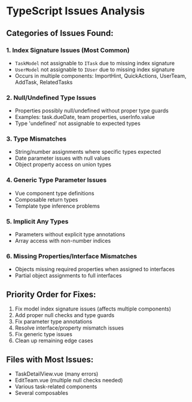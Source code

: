 # TypeScript Issues Analysis

## Categories of Issues Found:

### 1. Index Signature Issues (Most Common)
- `TaskModel` not assignable to `ITask` due to missing index signature
- `UserModel` not assignable to `IUser` due to missing index signature
- Occurs in multiple components: ImportHint, QuickActions, UserTeam, AddTask, RelatedTasks

### 2. Null/Undefined Type Issues
- Properties possibly null/undefined without proper type guards
- Examples: task.dueDate, team properties, userInfo.value
- Type 'undefined' not assignable to expected types

### 3. Type Mismatches
- String/number assignments where specific types expected
- Date parameter issues with null values
- Object property access on union types

### 4. Generic Type Parameter Issues
- Vue component type definitions
- Composable return types
- Template type inference problems

### 5. Implicit Any Types
- Parameters without explicit type annotations
- Array access with non-number indices

### 6. Missing Properties/Interface Mismatches
- Objects missing required properties when assigned to interfaces
- Partial object assignments to full interfaces

## Priority Order for Fixes:
1. Fix model index signature issues (affects multiple components)
2. Add proper null checks and type guards
3. Fix parameter type annotations
4. Resolve interface/property mismatch issues
5. Fix generic type issues
6. Clean up remaining edge cases

## Files with Most Issues:
- TaskDetailView.vue (many errors)
- EditTeam.vue (multiple null checks needed)
- Various task-related components
- Several composables